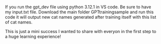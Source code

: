 If you run the gpt_dev file using python 3.12.1 in VS code. Be sure to have my input.txt file. Download the main folder GPTtrainingsample and run this code it will output new cat names generated after training itself with this list of cat names.

This is just a mini success I wanted to share with everyon in the first step to a huge learning experience!
